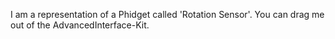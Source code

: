 I am a representation of a Phidget called 'Rotation Sensor'.
You can drag me out of the AdvancedInterface-Kit.